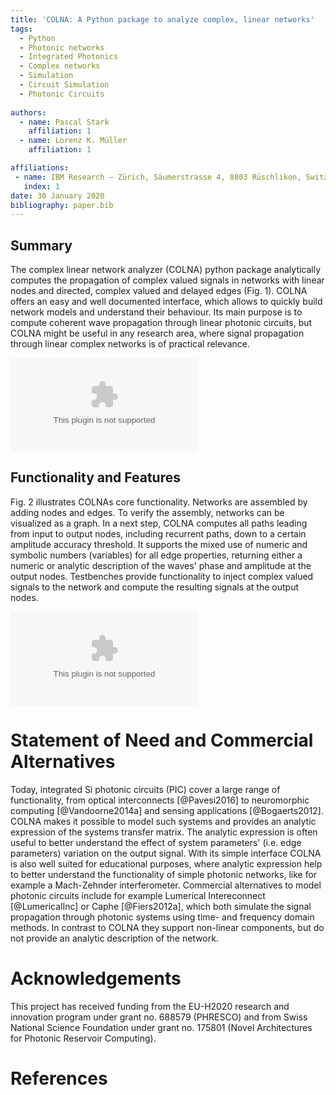 ```yaml
---
title: 'COLNA: A Python package to analyze complex, linear networks'
tags:
  - Python
  - Photonic networks
  - Integrated Photonics
  - Complex networks
  - Simulation
  - Circuit Simulation
  - Photonic Circuits
  
authors:
  - name: Pascal Stark
    affiliation: 1
  - name: Lorenz K. Müller
    affiliation: 1

affiliations:
 - name: IBM Research – Zürich, Säumerstrasse 4, 8803 Rüschlikon, Switzerland
   index: 1
date: 30 January 2020
bibliography: paper.bib
---
```


## Summary

The complex linear network analyzer (COLNA) python package analytically computes the propagation of complex valued 
signals in networks with linear nodes and directed, complex valued and delayed edges (Fig. 1).  COLNA offers an easy and 
well documented interface, which allows to quickly build network models and understand their behaviour. Its main purpose 
is to compute coherent wave propagation through linear photonic circuits, but COLNA might be useful in any research area, 
where signal propagation through linear complex networks is of practical relevance.

![Example of a recurrent network with three nodes that can be modelled using COLNA. The edge parameters ($a$, $\varphi$ and 
 $\Delta t$) can be numeric or symbolic.](./figures/basic_net.eps)
 
 
## Functionality and Features
Fig. 2 illustrates COLNAs core functionality. Networks are assembled by adding nodes and edges. To verify the 
assembly, networks can be visualized as a graph. In a next step, COLNA computes all paths leading from input to output 
nodes, including recurrent paths, down to a certain amplitude accuracy threshold. 
It supports the mixed use of numeric and symbolic numbers (variables) for all edge properties, returning either a numeric 
or analytic description of the waves' phase and amplitude at the output nodes. Testbenches provide functionality to inject 
complex valued signals to the network and compute the resulting signals at the output nodes.

![Illustration of COLNA's core functions. Assembly and visualization of complex valued networks,
evaluation of the wave propagation from input to output nodes. A testbench injects signals to the network
and records the signals at the output nodes.](./figures/colna_features_plain.eps)

# Statement of Need and Commercial Alternatives
Today, integrated Si photonic circuits (PIC) cover a large range of functionality, from optical interconnects [@Pavesi2016] to 
neuromorphic computing [@Vandoorne2014a] and sensing applications [@Bogaerts2012]. COLNA makes it possible to model such systems and provides an
analytic expression of the systems transfer matrix. The analytic expression is often useful to better understand the effect of 
system parameters' (i.e. edge parameters) variation on the output signal. With its simple interface COLNA is also well 
suited for educational purposes, where analytic expression help to better understand the functionality of simple photonic 
networks, like for example a Mach-Zehnder interferometer. Commercial alternatives to model photonic circuits include for 
example Lumerical Intereconnect [@LumericalInc] or Caphe [@Fiers2012a], which both simulate the signal propagation through 
photonic systems using time- and frequency domain methods. In contrast to COLNA they support non-linear components, but 
do not provide an analytic description of the network. 


# Acknowledgements

This project has received funding from the EU-H2020 research and innovation program under grant no.
688579 (PHRESCO) and from Swiss National Science Foundation under grant no. 175801 (Novel Architectures for Photonic
Reservoir Computing).

# References



